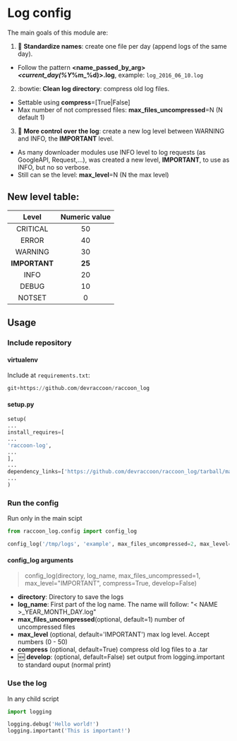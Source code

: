 # Log config

The main goals of this module are:

1. :pencil: **Standardize names**: create one file per day (append logs of the same day).

  * Follow the pattern **<name_passed_by_arg>_<current_day(%Y_%m_%d)>.log**, example: ```log_2016_06_10.log```

2. :bowtie: **Clean log directory**: compress old log files.

  * Settable using **compress**=[True|False]
  * Max number of not compressed files: **max_files_uncompressed**=N (N default 1)

3. :passport_control: **More control over the log**: create a new log level between WARNING and INFO, the **IMPORTANT** level.

  * As many downloader modules use INFO level to log requests (as GoogleAPI, Request,...), was created a new level, **IMPORTANT**, to use as INFO, but no so verbose.
  * Still can se the level: **max_level**=N (N the max level)


## New level table:
| Level | Numeric value |
|:-----:|:-------------:|
|CRITICAL |	50 |
|ERROR	| 40 |
|WARNING	| 30 |
|**IMPORTANT**	| **25** |
|INFO	| 20 |
|DEBUG	| 10 |
|NOTSET	| 0 |


## Usage

### Include repository

#### virtualenv
Include at ```requirements.txt```:
```python
git+https://github.com/devraccoon/raccoon_log
```
#### setup.py

```python
setup(
...
install_requires=[
...
'raccoon-log',
...
],
...
dependency_links=['https://github.com/devraccoon/raccoon_log/tarball/master#egg=raccoon-log'],
...
)
```

### Run the config
Run only in the main scipt
```python
from raccoon_log.config import config_log

config_log('/tmp/logs', 'example', max_files_uncompressed=2, max_level=25, compress=True)
```

#### config_log arguments

> config_log(directory, log_name, max_files_uncompressed=1, max_level="IMPORTANT", compress=True, develop=False)

* **directory**: Directory to save the logs
* **log_name**: First part of the log name. The name will follow: "< NAME >_YEAR_MONTH_DAY.log"
* **max_files_uncompressed**(optional, default=1) number of uncompressed files
* **max_level** (optional, default='IMPORTANT') max log level. Accept numbers (0 - 50)
* **compress** (optional, default=True) compress old log files to a .tar
* :new: **develop**: (optional, default=False) set output from logging.important to standard ouput (normal print)

### Use the log
In any child script
```python
import logging

logging.debug('Hello world!')
logging.important('This is important!')
```

